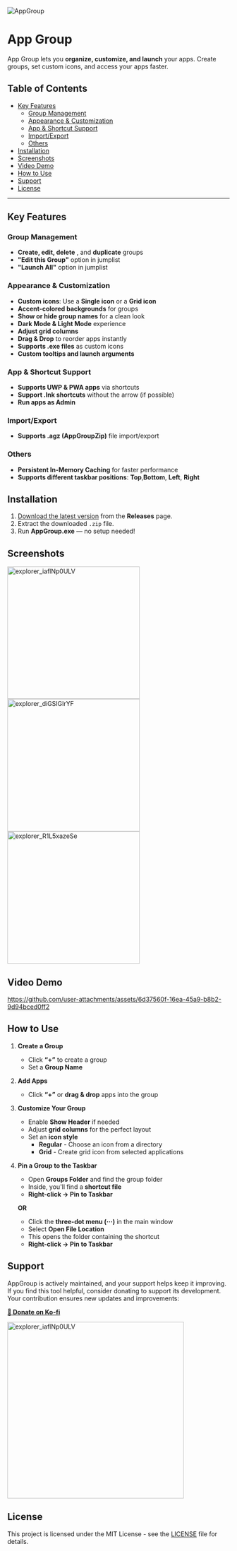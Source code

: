 
![AppGroup](https://github.com/user-attachments/assets/169e1383-fe84-4f6b-997e-75ee218abe0c)


# App Group  

App Group lets you **organize, customize, and launch** your apps. Create groups, set custom icons, and access your apps faster.  

## Table of Contents  


  - [Key Features](#key-features)  
    - [Group Management](#group-management)  
    - [Appearance & Customization](#appearance--customization)  
    - [App & Shortcut Support](#app--shortcut-support)  
    - [Import/Export](#importexport)  
    - [Others](#others)  
  - [Installation](#installation)
  - [Screenshots](#screenshots)
  - [Video Demo](#video-demo)
  - [How to Use](#how-to-use)
  - [Support](#support)
  - [License](#license)







---

## Key Features  

### Group Management  
- **Create, edit, delete** , and **duplicate**  groups
- **"Edit this Group"** option in jumplist  
- **"Launch All"** option in jumplist  

### Appearance & Customization  
- **Custom icons**: Use a **Single icon** or a **Grid icon**  
- **Accent-colored backgrounds** for groups  
- **Show or hide group names** for a clean look  
- **Dark Mode & Light Mode** experience  
- **Adjust grid columns**  
- **Drag & Drop** to reorder apps instantly  
- **Supports .exe files** as custom icons  
- **Custom tooltips and launch arguments**  

### App & Shortcut Support  
- **Supports UWP & PWA apps** via shortcuts  
- **Support .lnk shortcuts** without the arrow (if possible)  
- **Run apps as Admin**  

### Import/Export
- **Supports .agz (AppGroupZip)** file import/export  


### Others  
- **Persistent In-Memory Caching** for faster performance
- **Supports different taskbar positions**: **Top**,**Bottom**, **Left**, **Right**  


## Installation  

1. [Download the latest version](https://github.com/iandiv/AppGroup/releases) from the **Releases** page.  
2. Extract the downloaded `.zip` file.  
3. Run **AppGroup.exe** — no setup needed!


## Screenshots


 <img src="https://github.com/user-attachments/assets/39d02528-0cda-43f3-abc4-7a2567140c58" alt="explorer_iaflNp0ULV"  width ="300"> <img src="https://github.com/user-attachments/assets/73703278-b4c8-4b93-a4cb-5c8cf49ae2a8" alt="explorer_diGSIGlrYF"  width ="300"><img src="https://github.com/user-attachments/assets/4ef0825d-506e-49be-9f1b-5f66faf4ad8f" alt="explorer_R1L5xazeSe" width ="300">

## Video Demo 



https://github.com/user-attachments/assets/6d37560f-16ea-45a9-b8b2-9d94bced0ff2



## How to Use  

1. **Create a Group**  
   - Click **“+”** to create a group  
   - Set a **Group Name**  

2. **Add Apps**  
   - Click **“+”** or **drag & drop** apps into the group  

3. **Customize Your Group**  
   - Enable **Show Header** if needed  
   - Adjust **grid columns** for the perfect layout  
   - Set an **icon style**  
       - **Regular** - Choose an icon from a directory  
       - **Grid** - Create grid icon from selected applications  

4. **Pin a Group to the Taskbar**  
   - Open **Groups Folder** and find the group folder  
   - Inside, you'll find a **shortcut file**  
   - **Right-click → Pin to Taskbar**  

   **OR**  

   - Click the **three-dot menu (···)** in the main window  
   - Select **Open File Location**  
   - This opens the folder containing the shortcut  
   - **Right-click → Pin to Taskbar**  




## Support  
AppGroup is actively maintained, and your support helps keep it improving. If you find this tool helpful, consider donating to support its development. Your contribution ensures new updates and improvements:  

**[🍵 Donate on Ko-fi ](https://ko-fi.com/iandiv/tip)**  



<a href="https://ko-fi.com/iandiv/tip" target="_blank">
  <img src="https://github.com/user-attachments/assets/2e1376d4-d3a5-4ac4-95fc-e5aa512a1704" width="400" alt="explorer_iaflNp0ULV">
</a>

  

## License  
This project is licensed under the MIT License - see the [LICENSE](LICENSE) file for details.  


